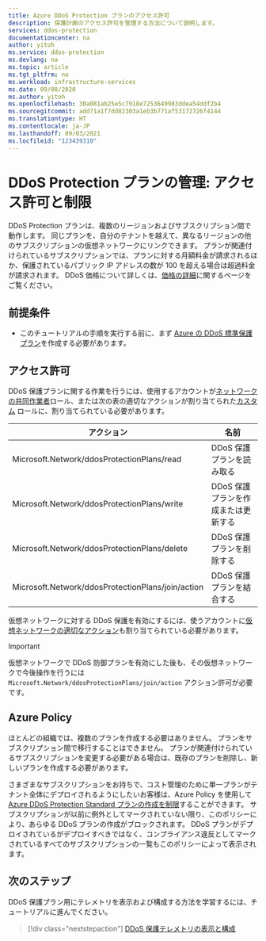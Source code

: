 ```yaml
---
title: Azure DDoS Protection プランのアクセス許可
description: 保護計画のアクセス許可を管理する方法について説明します。
services: ddos-protection
documentationcenter: na
author: yitoh
ms.service: ddos-protection
ms.devlang: na
ms.topic: article
ms.tgt_pltfrm: na
ms.workload: infrastructure-services
ms.date: 09/08/2020
ms.author: yitoh
ms.openlocfilehash: 30a081ab25e5c7918e7253649983ddea54ddf2b4
ms.sourcegitcommit: add71a1f7dd82303a1eb3b771af53172726f4144
ms.translationtype: HT
ms.contentlocale: ja-JP
ms.lasthandoff: 09/03/2021
ms.locfileid: "123439310"
---
```

# <a name="manage-ddos-protection-plans-permissions-and-restrictions"></a>DDoS Protection プランの管理: アクセス許可と制限

DDoS Protection プランは、複数のリージョンおよびサブスクリプション間で動作します。 同じプランを、自分のテナントを越えて、異なるリージョンの他のサブスクリプションの仮想ネットワークにリンクできます。 プランが関連付けられているサブスクリプションでは、プランに対する月額料金が請求されるほか、保護されているパブリック IP アドレスの数が 100 を超える場合は超過料金が請求されます。 DDoS 価格について詳しくは、[価格の詳細](https://azure.microsoft.com/pricing/details/ddos-protection/)に関するページをご覧ください。

## <a name="prerequisites"></a>前提条件

- このチュートリアルの手順を実行する前に、まず [Azure の DDoS 標準保護プラン](manage-ddos-protection.md)を作成する必要があります。

## <a name="permissions"></a>アクセス許可

DDoS 保護プランに関する作業を行うには、使用するアカウントが[ネットワークの共同作業者](../role-based-access-control/built-in-roles.md?toc=%2fazure%2fvirtual-network%2ftoc.json#network-contributor)ロール、または次の表の適切なアクションが割り当てられた[カスタム](../role-based-access-control/custom-roles.md?toc=%2fazure%2fvirtual-network%2ftoc.json) ロールに、割り当てられている必要があります。

| アクション                                            | 名前                                     |
| ---------                                         | -------------                            |
| Microsoft.Network/ddosProtectionPlans/read        | DDoS 保護プランを読み取る              |
| Microsoft.Network/ddosProtectionPlans/write       | DDoS 保護プランを作成または更新する  |
| Microsoft.Network/ddosProtectionPlans/delete      | DDoS 保護プランを削除する            |
| Microsoft.Network/ddosProtectionPlans/join/action | DDoS 保護プランを結合する              |

仮想ネットワークに対する DDoS 保護を有効にするには、使うアカウントに[仮想ネットワークの適切なアクション](../virtual-network/manage-virtual-network.md#permissions)も割り当てられている必要があります。

> [!IMPORTANT]
> 仮想ネットワークで DDoS 防御プランを有効にした後も、その仮想ネットワークで今後操作を行うには `Microsoft.Network/ddosProtectionPlans/join/action` アクション許可が必要です。

## <a name="azure-policy"></a>Azure Policy

ほとんどの組織では、複数のプランを作成する必要はありません。 プランをサブスクリプション間で移行することはできません。 プランが関連付けられているサブスクリプションを変更する必要がある場合は、既存のプランを削除し、新しいプランを作成する必要があります。

さまざまなサブスクリプションをお持ちで、コスト管理のために単一プランがテナント全体にデプロイされるようにしたいお客様は、Azure Policy を使用して [Azure DDoS Protection Standard プランの作成を制限](https://aka.ms/ddosrestrictplan)することができます。 サブスクリプションが以前に例外としてマークされていない限り、このポリシーにより、あらゆる DDoS プランの作成がブロックされます。 DDoS プランがデプロイされているがデプロイすべきではなく、コンプライアンス違反としてマークされているすべてのサブスクリプションの一覧もこのポリシーによって表示されます。


## <a name="next-steps"></a>次のステップ

DDoS 保護プラン用にテレメトリを表示および構成する方法を学習するには、チュートリアルに進んでください。

> [!div class="nextstepaction"]
> [DDoS 保護テレメトリの表示と構成](telemetry.md)
